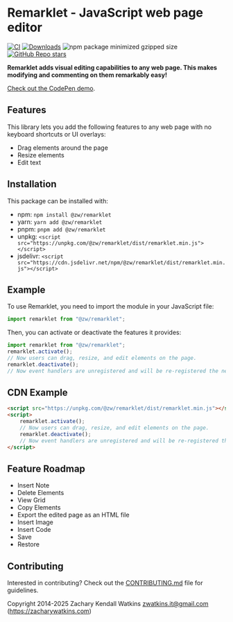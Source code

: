 # Remarklet - JavaScript web page editor

[![CI](https://github.com/zachwatkins/remarklet/actions/workflows/ci.yml/badge.svg)](https://github.com/zachwatkins/remarklet/actions/workflows/ci.yml)
[![Downloads](https://img.shields.io/npm/dm/@zw%2Fremarklet.svg)](https://www.npmjs.com/package/@zw/remarklet)
![npm package minimized gzipped size](https://img.shields.io/bundlejs/size/%40zw%2Fremarklet%401.0.2)
[![GitHub Repo stars](https://img.shields.io/github/stars/zachwatkins/remarklet)](https://github.com/zachwatkins/remarklet)

**Remarklet adds visual editing capabilities to any web page. This makes modifying and commenting on them remarkably easy!**

[Check out the CodePen demo](https://codepen.io/zw/full/azbEBKp).

## Features

This library lets you add the following features to any web page with no keyboard shortcuts or UI overlays:

- Drag elements around the page
- Resize elements
- Edit text

## Installation

This package can be installed with:

- npm: `npm install @zw/remarklet`
- yarn: `yarn add @zw/remarklet`
- pnpm: `pnpm add @zw/remarklet`
- unpkg: `<script src="https://unpkg.com/@zw/remarklet/dist/remarklet.min.js"></script>`
- jsdelivr: `<script src="https://cdn.jsdelivr.net/npm/@zw/remarklet/dist/remarklet.min.js"></script>`

## Example

To use Remarklet, you need to import the module in your JavaScript file:

```javascript
import remarklet from "@zw/remarklet";
```

Then, you can activate or deactivate the features it provides:

```javascript
import remarklet from "@zw/remarklet";
remarklet.activate();
// Now users can drag, resize, and edit elements on the page.
remarklet.deactivate();
// Now event handlers are unregistered and will be re-registered the next time remarklet.activate() is called.
```

## CDN Example

```html
<script src="https://unpkg.com/@zw/remarklet/dist/remarklet.min.js"></script>
<script>
    remarklet.activate();
    // Now users can drag, resize, and edit elements on the page.
    remarklet.deactivate();
    // Now event handlers are unregistered and will be re-registered the next time remarklet.activate() is called.
</script>
```

## Feature Roadmap

- Insert Note
- Delete Elements
- View Grid
- Copy Elements
- Export the edited page as an HTML file
- Insert Image
- Insert Code
- Save
- Restore

## Contributing

Interested in contributing? Check out the [CONTRIBUTING.md](https://github.com/zachwatkins/remarklet/blob/main/CONTRIBUTING.md) file for guidelines.

Copyright 2014-2025 Zachary Kendall Watkins <zwatkins.it@gmail.com> (https://zacharywatkins.com)
